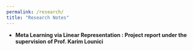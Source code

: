 ```yaml
---
permalink: /research/
title: "Research Notes"
---
```


- **Meta Learning via Linear Representation : Project report under the supervision of Prof. Karim Lounici**


